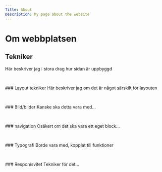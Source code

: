 ```yaml
---
Title: About
Description: My page about the website
---
```


Om webbplatsen
==================
## Tekniker
Här beskriver jag i stora drag hur sidan är uppbyggd
<p>&nbsp;</p>
### Layout tekniker
Här beskriver jag om det är något särskilt för layouten
<p>&nbsp;</p>
### Bild/bilder
Kanske ska detta vara med...
<p>&nbsp;</p>
### navigation
Osäkert om det ska vara ett eget block...
<p>&nbsp;</p>
### Typografi
Borde vara med, kopplat till funktioner
<p>&nbsp;</p>
### Responisvitet
Tekniker för det...
